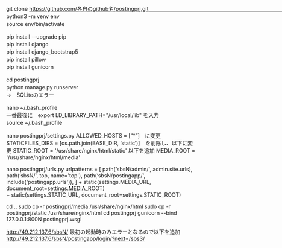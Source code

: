 git clone https://github.com/各自のgithub名/postingprj.git　　　　　　　　　　　　　　　　　　　　　　　　　　　　　　　　　　　　　　　　　　
python3 -m venv env　　　　　　　　　　　　　　　　　　　　　　　　　　　　　　　　　　　　　　　　　　
source env/bin/activate　　　　　　　　　　　　　　　　　　　　　　　　　　　　　　　　　　　　　　　　　　

pip install --upgrade pip　　　　　　　　　　　　　　　　　　　　　　　　　　　　　　　　　　　　　　　　　　
pip install django　　　　　　　　　　　　　　　　　　　　　　　　　　　　　　　　　　　　　　　　　　
pip install django_bootstrap5　　　　　　　　　　　　　　　　　　　　　　　　　　　　　　　　　　　　　　　　　　
pip install pillow　　　　　　　　　　　　　　　　　　　　　　　　　　　　　　　　　　　　　　　　　　
pip install gunicorn　　　　　　　　　　　　　　　　　　　　　　　　　　　　　　　　　　　　　　　　　　

cd postingprj　　　　　　　　　　　　　　　　　　　　　　　　　　　　　　　　　　　　　　　　　　
python manage.py runserver　　　　　　　　　　　　　　　　　　　　　　　　　　　　　　　　　　　　　　　　　　
　　→　SQLiteのエラー　　　　　　　　　　　　　　　　　　　　　　　　　　　　　　　　　　　　　　　　　　

nano ~/.bash_profile　　　　　　　　　　　　　　　　　　　　　　　　　　　　　　　　　　　　　　　　　　
　　一番最後に　export LD_LIBRARY_PATH="/usr/local/lib"  を入力　　　　　　　　　　　　　　　　　　　　　　　　　　　　　　　　　　　　　　　　　　
source ~/.bash_profile　　　　　　　　　　　　　　　　　　　　　　　　　　　　　　　　　　　　　　　　　　

nano postingprj/settings.py
	ALLOWED_HOSTS = [“*”]　に変更
	STATICFILES_DIRS = [os.path.join(BASE_DIR, ‘static’)]　を削除し、以下に変更
	STATIC_ROOT = '/usr/share/nginx/html/static'
	以下を追加
	MEDIA_ROOT = '/usr/share/nginx/html/media'
	
nano postingprj/urls.py
	urlpatterns = [
		path(‘sbsN/admin/', admin.site.urls),
		path(‘sbsN/', top, name='top'),
		path(‘sbsN/postingapp/', include('postingapp.urls')),
	] + static(settings.MEDIA_URL, document_root=settings.MEDIA_ROOT) \
	  + static(settings.STATIC_URL, document_root=settings.STATIC_ROOT)

cd ..
sudo cp -r postingprj/media /usr/share/nginx/html
sudo cp -r postingprj/static /usr/share/nginx/html
cd postingprj
gunicorn --bind 127.0.0.1:800N postingprj.wsgi

http://49.212.137.6/sbsN/
	最初の起動時のみエラーとなるので以下を追加
	http://49.212.137.6/sbsN/postingapp/login/?next=/sbs3/

